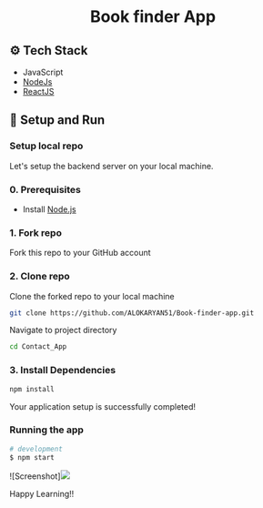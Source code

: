 <h1 align="center">
     Book finder App
</h1>

## ⚙️ Tech Stack

* JavaScript
* [NodeJs](https://nodejs.org/en/) 
* [ReactJS](https://reactjs.org/)

<a id="setup-run"></a>
## 🔨 Setup and Run

<a id="setup-repo"></a>
### Setup local repo
Let's setup the backend server on your local machine.

### 0. Prerequisites
* Install [Node.js](http://nodejs.org)

### 1. Fork repo
Fork this repo to your GitHub account

### 2. Clone repo
Clone the forked repo to your local machine
```bash
git clone https://github.com/ALOKARYAN51/Book-finder-app.git
```
Navigate to project directory
```bash
cd Contact_App
```

### 3. Install Dependencies
```bash
npm install
```

Your application setup is successfully completed!
<a id="run-app"></a>
### Running the app

```bash
# development
$ npm start
```
![Screenshot]<img src =" book-finder/src/Screenshot%20from%202021-10-22%2016-45-41.png">

Happy Learning!!